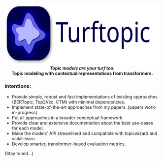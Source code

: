 <p align="center">
<img align="center" height="200" src="assets/logo_w_text.svg">
<br>
 <b><i>Topic models are your turf too.</i> <br> Topic modeling with contextual representations from transformers. </b></p>

### Intentions:
 - Provide simple, robust and fast implementations of existing approaches (BERTopic, Top2Vec, CTM) with minimal dependencies.
 - Implement state-of-the-art approaches from my papers. (papers work-in-progress)
 - Put all approaches in a broader conceptual framework.
 - Provide clear and extensive documentation about the best use-cases for each model.
 - Make the models' API streamlined and compatible with topicwizard and scikit-learn.
 - Develop smarter, transformer-based evaluation metrics.

(Stay tuned...)
